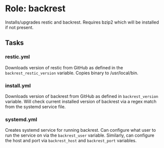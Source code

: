 # Role: backrest

Installs/upgrades restic and backrest. Requires bzip2 which will be installed if not present.

## Tasks

### restic.yml

Downloads version of restic from GitHub as defined in the `backrest_restic_version` variable. Copies binary to /usr/local/bin. 

### install.yml

Downloads version of backrest from GitHub as defined in `backrest_version` variable. Will check current installed version of backrest via a regex match from the systemd service file.

### systemd.yml

Creates systemd service for running backrest. Can configure what user to run the service on via the `backrest_user` variable. Similarly, can configure the host and port via `backrest_host` and `backrest_port` variables. 
